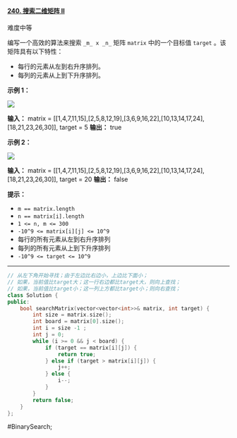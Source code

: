 #### [240. 搜索二维矩阵 II](https://leetcode.cn/problems/search-a-2d-matrix-ii/)

难度中等

编写一个高效的算法来搜索 `_m_ x _n_` 矩阵 `matrix` 中的一个目标值 `target` 。该矩阵具有以下特性：

-   每行的元素从左到右升序排列。
-   每列的元素从上到下升序排列。

**示例 1：**

![](https://assets.leetcode-cn.com/aliyun-lc-upload/uploads/2020/11/25/searchgrid2.jpg)

**输入：** matrix = \[[1,4,7,11,15],[2,5,8,12,19],[3,6,9,16,22],[10,13,14,17,24],[18,21,23,26,30]\], target = 5
**输出：** true

**示例 2：**

![](https://assets.leetcode-cn.com/aliyun-lc-upload/uploads/2020/11/25/searchgrid.jpg)

**输入：** matrix = \[[1,4,7,11,15],[2,5,8,12,19],[3,6,9,16,22],[10,13,14,17,24],[18,21,23,26,30]\], target = 20
**输出：** false

**提示：**

-   `m == matrix.length`
-   `n == matrix[i].length`
-   `1 <= n, m <= 300`
-   `-10^9 <= matrix[i][j] <= 10^9`
-   每行的所有元素从左到右升序排列
-   每列的所有元素从上到下升序排列
-   `-10^9 <= target <= 10^9`

---- ----

```cpp
// 从左下角开始寻找；由于左边比右边小，上边比下面小；
// 如果，当前值比target大；这一行右边都比target大，则向上查找；
// 如果，当前值比target小；这一列上方都比target小；则向右查找；
class Solution {
public:
    bool searchMatrix(vector<vector<int>>& matrix, int target) {
        int size = matrix.size();
        int board = matrix[0].size();
        int i = size -1 ;
        int j = 0;
        while (i >= 0 && j < board) {
            if (target == matrix[i][j]) {
                return true;
            } else if (target > matrix[i][j]) {
                j++;
            } else {
                i--;
            }
        }
        return false;
    }
};
```

#BinarySearch;